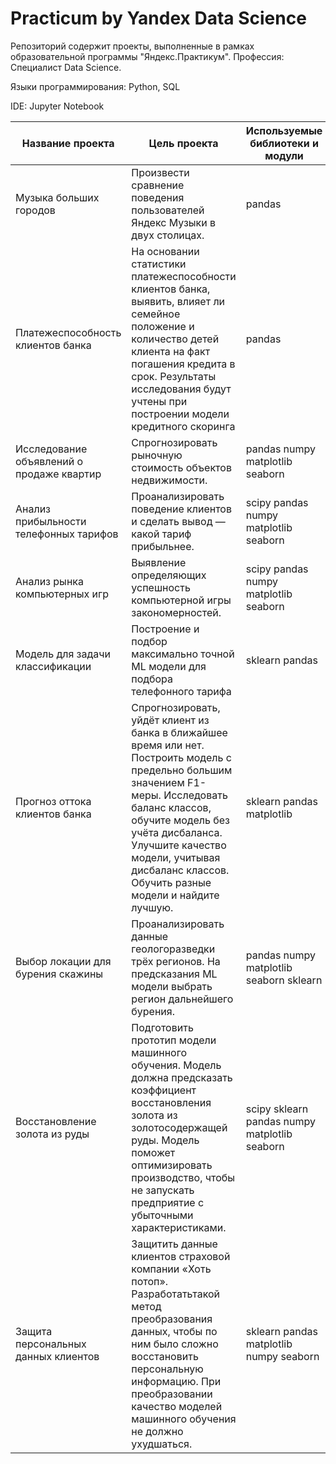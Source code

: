 #  Practicum by Yandex Data Science
Репозиторий содержит проекты, выполненные  в рамках образовательной программы "Яндекс.Практикум". 
Профессия: Специалист Data Science.

Языки программирования: Python, SQL

IDE: Jupyter Notebook

	
 Название проекта| Цель проекта |Используемые библиотеки и модули
----------------|--------------|---------------------------
Музыка больших городов |Произвести сравнение поведения пользователей Яндекс Музыки в двух столицах.|pandas|   
Платежеспособность клиентов банка| На основании статистики платежеспособности клиентов банка, выявить, влияет ли семейное положение и количество детей клиента на факт погашения кредита в срок. Результаты исследования будут учтены при построении модели кредитного скоринга|pandas
Исследование объявлений о продаже квартир|	Спрогнозировать рыночную стоимость объектов недвижимости.|	pandas numpy matplotlib seaborn
Анализ прибыльности телефонных тарифов|	Проанализировать поведение клиентов и сделать вывод — какой тариф прибыльнее.|	scipy pandas numpy matplotlib seaborn
Анализ рынка компьютерных игр|	Выявление определяющих успешность компьютерной игры закономерностей.|	scipy pandas numpy matplotlib seaborn
Модель для задачи классификации| Построение и подбор максимально точной ML модели для подбора телефонного тарифа|	sklearn pandas
Прогноз оттока клиентов банка|	Спрогнозировать, уйдёт клиент из банка в ближайшее время или нет. Построить модель с предельно большим значением F1-меры. Исследовать баланс классов, обучите модель без учёта дисбаланса. Улучшите качество модели, учитывая дисбаланс классов. Обучить разные модели и найдите лучшую.|sklearn pandas matplotlib
Выбор локации для бурения скажины|Проанализировать данные геологоразведки трёх регионов. На предсказания ML модели выбрать регион дальнейшего бурения.|	pandas numpy matplotlib seaborn sklearn
Восстановление золота из руды|	Подготовить прототип модели машинного обучения.  Модель должна предсказать коэффициент восстановления золота из золотосодержащей руды. Модель поможет оптимизировать производство, чтобы не запускать предприятие с убыточными характеристиками.|scipy sklearn pandas numpy matplotlib seaborn
Защита персональных данных клиентов|Защитить данные клиентов страховой компании «Хоть потоп». Разработатьтакой метод преобразования данных, чтобы по ним было сложно восстановить персональную информацию. При преобразовании качество моделей машинного обучения не должно ухудшаться.|sklearn pandas matplotlib numpy seaborn
